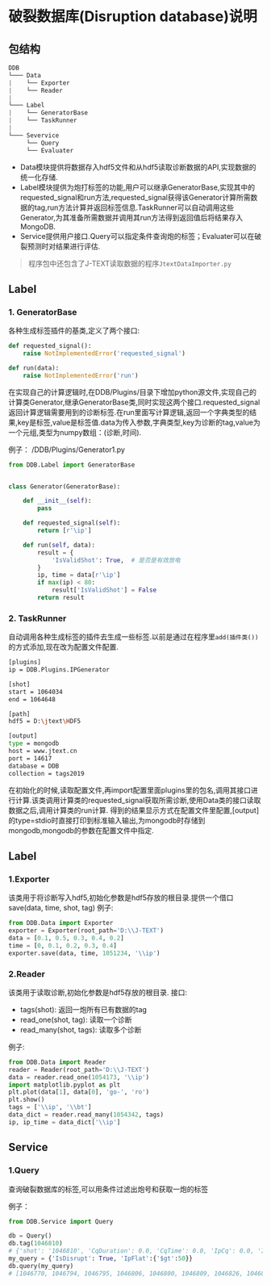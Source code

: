 
# 破裂数据库(Disruption database)说明

## 包结构

```c
DDB
└─── Data
|    └── Exporter
|    └── Reader
|
└─── Label
|    └── GeneratorBase
|    └── TaskRunner
|
└─── Severvice
     └── Query
     └── Evaluater

```

* Data模块提供将数据存入hdf5文件和从hdf5读取诊断数据的API,实现数据的统一化存储.
* Label模块提供为炮打标签的功能,用户可以继承GeneratorBase,实现其中的requested_signal和run方法,requested_signal获得该Generator计算所需数据的tag,run方法计算并返回标签信息.TaskRunner可以自动调用这些Generator,为其准备所需数据并调用其run方法得到返回值后将结果存入MongoDB.
* Service提供用户接口.Query可以指定条件查询炮的标签；Evaluater可以在破裂预测时对结果进行评估.

> 程序包中还包含了J-TEXT读取数据的程序`JtextDataImporter.py`

## Label

### 1. GeneratorBase

各种生成标签插件的基类,定义了两个接口:

```python
def requested_signal():
    raise NotImplementedError('requested_signal')

def run(data):
    raise NotImplementedError('run')
```
在实现自己的计算逻辑时,在DDB/Plugins/目录下增加python源文件,实现自己的计算类Generator,继承GeneratorBase类,同时实现这两个接口.requested_signal返回计算逻辑需要用到的诊断标签.在run里面写计算逻辑,返回一个字典类型的结果,key是标签,value是标签值.data为传入参数,字典类型,key为诊断的tag,value为一个元组,类型为numpy数组：(诊断,时间).

例子：
/DDB/Plugins/Generator1.py
```python
from DDB.Label import GeneratorBase


class Generator(GeneratorBase):

    def __init__(self):
        pass

    def requested_signal(self):
        return [r'\ip']

    def run(self, data):
        result = {
            'IsValidShot': True,  # 是否是有效放电
        }
        ip, time = data[r'\ip']
        if max(ip) < 80:
            result['IsValidShot'] = False
        return result
```
### 2. TaskRunner

自动调用各种生成标签的插件去生成一些标签.以前是通过在程序里```add(插件类())```的方式添加,现在改为配置文件配置.

```bash
[plugins]
ip = DDB.Plugins.IPGenerator

[shot]
start = 1064034
end = 1064648

[path]
hdf5 = D:\jtext\HDF5

[output]
type = mongodb
host = www.jtext.cn
port = 14617
database = DDB
collection = tags2019

```

在初始化的时候,读取配置文件,再import配置里面plugins里的包名,调用其接口进行计算.该类调用计算类的requested_signal获取所需诊断,使用Data类的接口读取数据之后,调用计算类的run计算.
得到的结果显示方式在配置文件里配置,[output]的type=stdio时直接打印到标准输入输出,为mongodb时存储到mongodb,mongodb的参数在配置文件中指定.

## Label

### 1.Exporter
该类用于将诊断写入hdf5,初始化参数是hdf5存放的根目录.提供一个借口save(data, time, shot, tag)
例子:
```python
from DDB.Data import Exporter
exporter = Exporter(root_path='D:\\J-TEXT')
data = [0.1, 0.5, 0.3, 0.4, 0.2]
time = [0, 0.1, 0.2, 0.3, 0.4]
exporter.save(data, time, 1051234, '\\ip')
```
### 2.Reader
该类用于读取诊断,初始化参数是hdf5存放的根目录.
接口:
* tags(shot): 返回一炮所有已有数据的tag 
* read_one(shot, tag): 读取一个诊断
* read_many(shot, tags): 读取多个诊断

例子:
```python
from DDB.Data import Reader
reader = Reader(root_path='D:\\J-TEXT')
data = reader.read_one(1054173, '\\ip')
import matplotlib.pyplot as plt
plt.plot(data[1], data[0], 'go-', 'ro')
plt.show()
tags = ['\\ip', '\\bt']
data_dict = reader.read_many(1054342, tags)
ip, ip_time = data_dict['\\ip']
```

## Service
### 1.Query
查询破裂数据库的标签,可以用条件过滤出炮号和获取一炮的标签

例子：
```python
from DDB.Service import Query

db = Query()
db.tag(1046810)
# {'shot': '1046810', 'CqDuration': 0.0, 'CqTime': 0.0, 'IpCq': 0.0, 'IpFlat': 202.8784696689742, 'IsDisrupt': False, 'IsFlatTopDisrupt': False, 'IsRampDownDisrupt': False, 'IsRampUpDisrupt': False, 'IsRunaway': False, 'IsValidShot': True, 'NoData': False, 'RampDownTime': 0.48910004768371573, 'RunawayDuration': 0.0, 'RunawayIp': 0.0, 'TqDuration': 0.0, 'TqTime': 0.0}
my_query = {'IsDisrupt': True, 'IpFlat':{'$gt':50}}
db.query(my_query)
# [1046770, 1046794, 1046795, 1046806, 1046800, 1046809, 1046826, 1046828, 1046832, 1046835, 1046858,..., 1049184, 1050467, 1052286, 1050560, 1052295]
```

